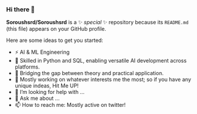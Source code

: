 ### Hi there 👋


**Soroushsrd/Soroushsrd** is a ✨ _special_ ✨ repository because its `README.md` (this file) appears on your GitHub profile.

Here are some ideas to get you started:

- ⚡ AI & ML Engineering 
- 🔧 Skilled in Python and SQL, enabling versatile AI development across platforms.
- 💼 Bridging the gap between theory and practical application. 
- 🤔 Mostly working on whatever interests me the most; so if you have any unique indeas, Hit Me UP!
- 🤔 I’m looking for help with ...
- 💬 Ask me about ...
- 📫 How to reach me: Mostly active on twitter!
  
